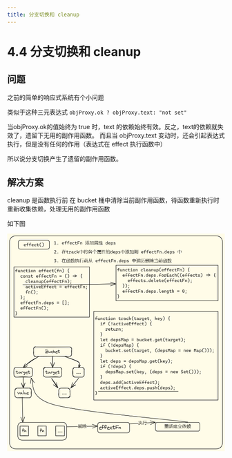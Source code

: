 ```yaml
---
title: 分支切换和 cleanup
---
```


# 4.4 分支切换和 cleanup
## 问题
之前的简单的响应式系统有个小问题

类似于这种三元表达式 `objProxy.ok ? objProxy.text: "not set"`

当objProxy.ok的值始终为 true 时，text 的依赖始终有效。反之，text的依赖就失效了，遗留下无用的副作用函数。
而且当 objProxy.text 变动时，还会引起表达式执行，但是没有任何的作用（表达式在 effect 执行函数中）

所以说分支切换产生了遗留的副作用函数。

## 解决方案
cleanup 是函数执行前 在 bucket 桶中清除当前副作用函数，待函数重新执行时重新收集依赖，处理无用的副作用函数

如下图

![分支切换和Cleanup](./images/switchBranchAndCleanup.png)